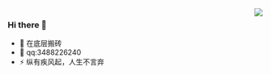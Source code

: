 
<img align="right" src="https://github-readme-stats.vercel.app/api?username=chen-zuo&show_icons=true">

### Hi there 👋


- 🌱  在底层搬砖
- 💬  qq:3488226240
- ⚡   纵有疾风起，人生不言弃
